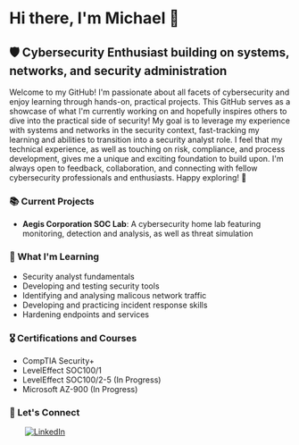 # Hi there, I'm Michael 👋

## 🛡️ Cybersecurity Enthusiast building on systems, networks, and security administration

Welcome to my GitHub! I'm passionate about all facets of cybersecurity and enjoy learning through hands-on, practical projects.
This GitHub serves as a showcase of what I'm currently working on and hopefully inspires others to dive into the practical side of security!
My goal is to leverage my experience with systems and networks in the security context, fast-tracking my learning and abilities to transition into a security analyst role.
I feel that my technical experience, as well as touching on risk, compliance, and process development, gives me a unique and exciting foundation to build upon.
I'm always open to feedback, collaboration, and connecting with fellow cybersecurity professionals and enthusiasts. Happy exploring! 🚀

### 📚 Current Projects
- **Aegis Corporation SOC Lab**: A cybersecurity home lab featuring monitoring, detection and analysis, as well as threat simulation

### 🎯 What I'm Learning
- Security analyst fundamentals
- Developing and testing security tools
- Identifying and analysing malicous network traffic
- Developing and practicing incident response skills
- Hardening endpoints and services

### 🎖️ Certifications and Courses
- CompTIA Security+
- LevelEffect SOC100/1
- LevelEffect SOC100/2-5 (In Progress)
- Microsoft AZ-900 (In Progress)

### 🤝 Let's Connect
&emsp;&emsp;[![LinkedIn](https://img.shields.io/badge/LinkedIn-0077B5?style=for-the-badge&logo=linkedin&logoColor=white)](https://www.linkedin.com/in/mlotter)

